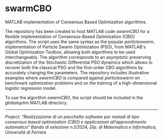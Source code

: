 # swarmCBO
MATLAB implementation of Consensus Based Optimization algorithms. 

The repository has been created to host MATLAB code _swarmCBO_ for a flexible implementation of Consensus-Based Optimization (CBO) algorithms. The script uses the same syntax as the popular _particleswarm_, implementation of Particle Swarm Optimization (PSO), from MATLAB's Global Optimization Toolbox, allowing both algorithms to be used interchangeably.
The algorithm corresponds to an asymptotic preserving discretization of the Stochastic Differential PSO dynamics which allows to recover both the classical PSO and the first-order CBO algorithms by accurately changing the parameters.
The repository includes illustrative examples where _swarmCBO_ is compared against _particleswarm_ on benchmark optimization problems and on the training of a high-dimensional logistic regression model. 

To use the algorithm _swarmCBO_, the script should be included in the _globaloptim_ MATLAB directory.

-------
_Project:_
_"Realizzazione di un pacchetto software per metodi di tipo consensus based optimization (CBO) e applicazioni all’apprendimento automatico"
Bando di selezione n.1/2024, Dip. di Matematica e Informatica, Università di Ferrara_

